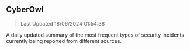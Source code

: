 ## CyberOwl 
> Last Updated 18/06/2024 01:54:38 


A daily updated summary of the most frequent types of security incidents currently being reported from different sources.

